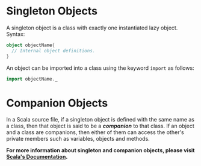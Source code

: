 # Singleton Objects
A singleton object is a class with exactly one instantiated lazy object. Syntax:
```scala
object objectName{
  // Internal object definitions.
}
```
An object can be imported into a class using the keyword `import` as follows:
```scala
import objectName._
```
# Companion Objects
In a Scala source file, if a singleton object is defined with the same name as a class, then that object is said to be a _**companion**_ to that class. If an object and a class are companions, then either of them can access the other's private members such as variables, objects and methods.

**For more information about singleton and companion objects, please visit [Scala's Documentation](https://docs.scala-lang.org/tour/singleton-objects.html).**